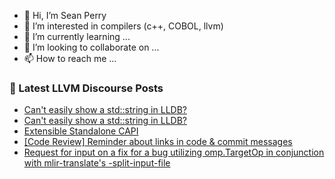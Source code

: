 - 👋 Hi, I’m Sean Perry
- 👀 I’m interested in compilers (c++, COBOL, llvm)
- 🌱 I’m currently learning ...
- 💞️ I’m looking to collaborate on ...
- 📫 How to reach me ...

<!---
s66perry/s66perry is a ✨ special ✨ repository because its `README.md` (this file) appears on your GitHub profile.
You can click the Preview link to take a look at your changes.
--->
### 📕 Latest LLVM Discourse Posts

<!-- DISCOURSE-LLVM:START -->
- [Can&#39;t easily show a std::string in LLDB?](https://discourse.llvm.org/t/cant-easily-show-a-std-string-in-lldb/71846#post_3)
- [Can&#39;t easily show a std::string in LLDB?](https://discourse.llvm.org/t/cant-easily-show-a-std-string-in-lldb/71846#post_2)
- [Extensible Standalone CAPI](https://discourse.llvm.org/t/extensible-standalone-capi/71865#post_2)
- [[Code Review] Reminder about links in code &amp; commit messages](https://discourse.llvm.org/t/code-review-reminder-about-links-in-code-commit-messages/71847#post_10)
- [Request for input on a fix for a bug utilizing omp.TargetOp in conjunction with mlir-translate&#39;s -split-input-file](https://discourse.llvm.org/t/request-for-input-on-a-fix-for-a-bug-utilizing-omp-targetop-in-conjunction-with-mlir-translates-split-input-file/71785#post_7)
<!-- DISCOURSE-LLVM:END -->
